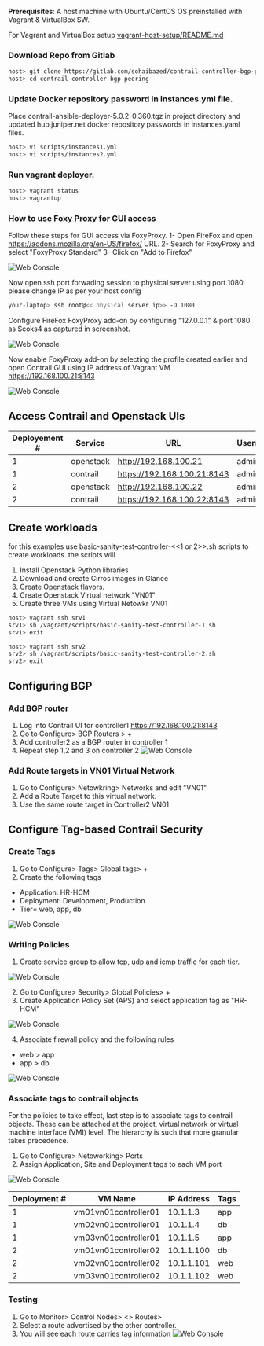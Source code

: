 **Prerequisites**: A host machine with Ubuntu/CentOS OS preinstalled with Vagrant & VirtualBox SW.

For Vagrant and VirtualBox setup [vagrant-host-setup/README.md](https://gitlab.com/sohaibazed/contrail-all-in-one/tree/master/vagrant-host-setup)

### Download Repo from Gitlab
```bash
host> git clone https://gitlab.com/sohaibazed/contrail-controller-bgp-peering.git 
host> cd contrail-controller-bgp-peering 
```

### Update Docker repository password in instances.yml file.
Place contrail-ansible-deployer-5.0.2-0.360.tgz in project directory and updated hub.juniper.net docker repository passwords in instances.yaml files. 
```bash
host> vi scripts/instances1.yml
host> vi scripts/instances2.yml
```

### Run vagrant deployer.
```bash
host> vagrant status
host> vagrantup
```

### How to use Foxy Proxy for GUI access

Follow these steps for GUI access via FoxyProxy.
1- Open FireFox and open https://addons.mozilla.org/en-US/firefox/ URL.
2- Search for FoxyProxy and select "FoxyProxy Standard"
3- Click on "Add to Firefox"


![Web Console](/Images/FoxyProxy-Install.png)

Now open ssh port forwading session to physical server using port 1080. please change IP as per your host config

```bash
your-laptop> ssh root@<< physical server ip>> -D 1080
```

Configure FireFox FoxyProxy add-on by configuring "127.0.0.1" & port 1080 as Scoks4 as captured in screenshot.

![Web Console](/Images/FoxyProxy-Configure.png)

Now enable FoxyProxy add-on by selecting the profile created earlier and open Contrail GUI using IP address of Vagrant VM https://192.168.100.21:8143

![Web Console](/Images/FoxyProxy-Contrail-GUI-k8s.png)

## Access Contrail and Openstack UIs

| Deployement # | Service   | URL                         | Username | Password    |
| ------------- | --------- | --------------------------- | -------- | ----------- |
| 1 | openstack | http://192.168.100.21       | admin    | contrail123 |
| 1 | contrail  | https://192.168.100.21:8143 | admin    | contrail123 |
| 2 | openstack | http://192.168.100.22       | admin    | contrail123 |
| 2 | contrail  | https://192.168.100.22:8143 | admin    | contrail123 |

## Create workloads

for this examples use basic-sanity-test-controller-<<1 or 2>>.sh scripts to create workloads. the scripts will 
1. Install Openstack Python libraries
2. Download and create Cirros images in Glance
3. Create Openstack flavors.
4. Create Openstack Virtual network "VN01"
5. Create three VMs using Virtual Netowkr VN01

```bash
host> vagrant ssh srv1
srv1> sh /vagrant/scripts/basic-sanity-test-controller-1.sh
srv1> exit

host> vagrant ssh srv2
srv2> sh /vagrant/scripts/basic-sanity-test-controller-2.sh
srv2> exit
```

## Configuring BGP
### Add BGP router
1. Log into Contrail UI for controller1  https://192.168.100.21:8143
2. Go to Configure> BGP Routers > + 
3. Add controller2 as a BGP router in controller 1 
4. Repeat step 1,2 and 3 on controller 2
![Web Console](/Images/cc-01.png)

### Add Route targets in VN01 Virtual Network
1. Go to Configure> Netowkring> Networks and edit "VN01"
2. Add a Route Target to this virtual network. 
3. Use the same route target in Controller2 VN01

## Configure Tag-based Contrail Security
### Create Tags

1. Go to Configure> Tags> Global tags> +
2. Create the following tags
  * Application: HR-HCM
  * Deployment: Development, Production
  * Tier= web, app, db

![Web Console](Images/uc1.1.png)

### Writing Policies

1. Create service group to allow tcp, udp and icmp traffic for each tier.

![Web Console](Images/uc1.2.png)

2. Go to Configure> Security> Global Policies> +
3. Create Application Policy Set (APS) and select application tag as "HR-HCM"

![Web Console](Images/uc1.3.png)

4. Associate firewall policy and the following rules
  * web > app
  * app > db

![Web Console](Images/uc1.4.png)

### Associate tags to contrail objects
For the policies to take effect, last step is to associate tags to contrail objects. These can be attached at the project, virtual network or virtual machine interface (VMI) level. The hierarchy is such that more granular takes precedence.

1. Go to Configure> Netoworking> Ports 
2. Assign Application, Site and Deployment tags to each VM port

![Web Console](Images/uc1.5.png)

| Deployment # | VM Name | IP Address | Tags |
| ------------ | ------- | ---------- | ---- |
| 1 | vm01vn01controller01 | 10.1.1.3   | app |
| 1 | vm02vn01controller01 | 10.1.1.4   | db  |
| 1 | vm03vn01controller01 | 10.1.1.5   | app |
| 2 | vm01vn01controller02 | 10.1.1.100 | db  |
| 2 | vm02vn01controller02 | 10.1.1.101 | web |
| 2 | vm03vn01controller02 | 10.1.1.102 | web |

### Testing
1. Go to Monitor> Control Nodes> <<controller name>> Routes> 
2. Select a route advertised by the other controller. 
3. You will see each route carries tag information 
![Web Console](Images/uc1.6.png)
